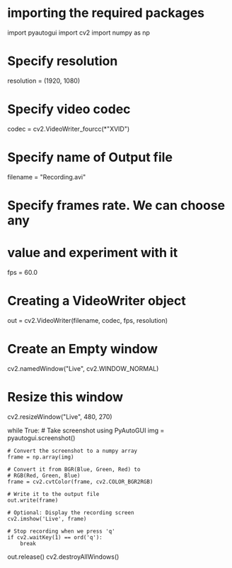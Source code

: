 # importing the required packages
import pyautogui
import cv2
import numpy as np

# Specify resolution
resolution = (1920, 1080)

# Specify video codec
codec = cv2.VideoWriter_fourcc(*"XVID")

# Specify name of Output file
filename = "Recording.avi"

# Specify frames rate. We can choose any 
# value and experiment with it
fps = 60.0


# Creating a VideoWriter object
out = cv2.VideoWriter(filename, codec, fps, resolution)

# Create an Empty window
cv2.namedWindow("Live", cv2.WINDOW_NORMAL)

# Resize this window
cv2.resizeWindow("Live", 480, 270)

while True:
	# Take screenshot using PyAutoGUI
	img = pyautogui.screenshot()

	# Convert the screenshot to a numpy array
	frame = np.array(img)

	# Convert it from BGR(Blue, Green, Red) to
	# RGB(Red, Green, Blue)
	frame = cv2.cvtColor(frame, cv2.COLOR_BGR2RGB)

	# Write it to the output file
	out.write(frame)
	
	# Optional: Display the recording screen
	cv2.imshow('Live', frame)
	
	# Stop recording when we press 'q'
	if cv2.waitKey(1) == ord('q'):
		break

out.release()
cv2.destroyAllWindows()
